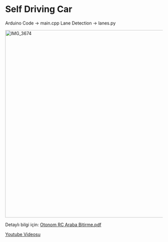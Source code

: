 # Self Driving Car
Arduino Code -> main.cpp
Lane Detection -> lanes.py

<img width="800" height="600" alt="IMG_3674" src="https://github.com/user-attachments/assets/49fee763-a615-4302-af99-713d1eb07fbd" />

Detaylı bilgi için: 
[Otonom RC Araba Bitirme.pdf](https://github.com/oalikorkmaz/Self-Driving-RC-Car/blob/main/Otonom%20RC%20Araba%20Bitirme.pdf)

[Youtube Videosu](https://youtu.be/4ZLqJI96rJo)
